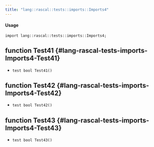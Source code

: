 ```yaml
---
title: "lang::rascal::tests::imports::Imports4"
---
```


#### Usage

`import lang::rascal::tests::imports::Imports4;`


## function Test41 {#lang-rascal-tests-imports-Imports4-Test41}

* ``test bool Test41()``

## function Test42 {#lang-rascal-tests-imports-Imports4-Test42}

* ``test bool Test42()``

## function Test43 {#lang-rascal-tests-imports-Imports4-Test43}

* ``test bool Test43()``

